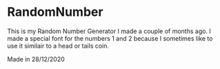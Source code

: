 # RandomNumber
This is my Random Number Generator I made a couple of months ago.
I made a special font for the numbers 1 and 2 because I sometimes like to use it similair to a head or tails coin. 

Made in 28/12/2020
